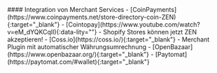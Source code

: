<div class="feature-item" markdown="1">
#### Integration von Merchant Services
- [CoinPayments](https://www.coinpayments.net/store-directory-coin-ZEN){:target="_blank"}
- [Cointopay](https://www.youtube.com/watch?v=eM_dYQKCqlI){:data-lity=""} - Shopify Stores können jetzt ZEN akzeptieren!
- [Coss.io](https://coss.io/){:target="_blank"} - Merchant Plugin mit automatischer Währungsumrechnung
- [OpenBazaar](https://www.openbazaar.org/){:target="_blank"}
- [Paytomat](https://paytomat.com/#wallet){:target="_blank"}
</div>
